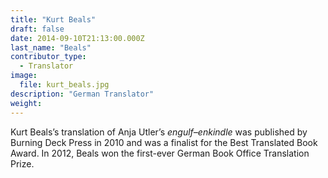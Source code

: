 ```yaml
---
title: "Kurt Beals"
draft: false
date: 2014-09-10T21:13:00.000Z
last_name: "Beals"
contributor_type:
  - Translator
image:
  file: kurt_beals.jpg
description: "German Translator"
weight:
---
```


Kurt Beals’s translation of Anja Utler’s _engulf–enkindle_ was published by Burning Deck Press in 2010 and was a finalist for the Best Translated Book Award. In 2012, Beals won the first-ever German Book Office Translation Prize.

